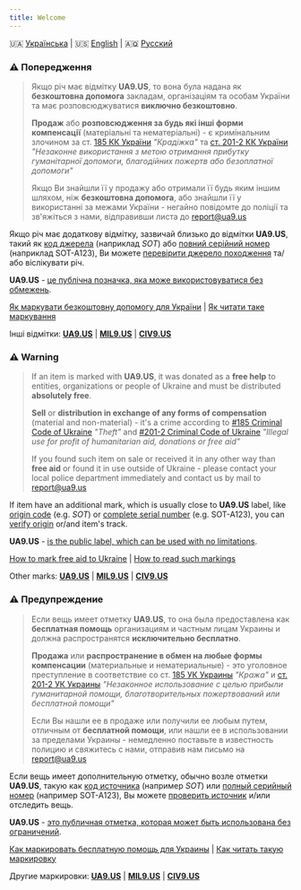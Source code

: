 ```yaml
---
title: Welcome
---
```


🇺🇦 [Українська](#UA) \| 🇺🇸 [English](#EN) \| 🇦🇶 [Русский](#RU)

<a name="UA"></a>
### ⚠️ **Попередження**
> Якщо річ має відмітку **UA9.US**, то вона була надана як **безкоштовна допомога** закладам, організаціям та особам України та має розповсюджуватися **виключно безкоштовно**.
>
> **Продаж** або **розповсюдження за будь які інші форми компенсації** (матеріальні та нематеріальні) - є кримінальним злочином за ст. [185 КК України](https://protocol.ua/ua/kriminalniy_kodeks_ukraini_stattya_185/) _"Крадіжка"_ та [ст. 201-2 КК України](https://protocol.ua/ua/kriminalniy_kodeks_ukraini_stattya_201_2/) _"Незаконне використання з метою отримання прибутку гуманітарної допомоги, благодійних пожертв або безоплатної допомоги"_
> 
> Якщо Ви знайшли її у продажу або отримали її будь яким іншим шляхом, ніж **безкоштовна допомога**, або знайшли її у використанні за межами України - негайно повідомте до поліції та зв'яжіться з нами, відправивши листа до [report@ua9.us](mailto:report@ua9.us)

Якщо річ має додаткову відмітку, зазвичай близько до відмітки **UA9.US**, такий як [код джерела](/mark/sources/) (наприклад _SOT_) або [повний серійний номер](/mark/serials) (наприклад SOT-A123), Ви можете [перевірити джерело походження]((/mark/sources/)) та/або віслікувати річ.

**UA9.US** - [це публічна позначка, яка може використовуватися без обмежень](/info/about).

[Як маркувати безкоштовну допомогу для України](/mark/mark) \| [Як читати таке маркування](/mark/read)

Інші відмітки: **[UA9.US](/alert/generic)** \| **[MIL9.US](/alert/military)** \| **[CIV9.US](/alert/civil)**

<a name="EN"></a>
### ⚠️ **Warning**
> If an item is marked with **UA9.US**, it was donated as a **free help** to entities, organizations or people of Ukraine and must be distributed **absolutely free**.
>
> **Sell** or **distribution in exchange of any forms of compensation** (material and non-material) - it's a crime according to [#185 Criminal Code of Ukraine](https://protocol.ua/ua/kriminalniy_kodeks_ukraini_stattya_185/) _"Theft"_ and [#201-2 Criminal Code of Ukraine](https://protocol.ua/ua/kriminalniy_kodeks_ukraini_stattya_201_2/) _"Illegal use for profit of humanitarian aid, donations or free aid"_
> 
> If you found such item on sale or received it in any other way than **free aid** or found it in use outside of Ukraine - please contact your local police department immediately and contact us by mail to [report@ua9.us](mailto:report@ua9.us)

If item have an additional mark, which is usually close to **UA9.US** label, like [origin code](/mark/sources/) (e.g. _SOT_) or [complete serial number](/mark/serials) (e.g. SOT-A123), you can [verify origin]((/mark/sources/)) or/and item's track.

**UA9.US** - [is the public label, which can be used with no limitations](/info/about).

[How to mark free aid to Ukraine](/mark/mark_en) \| [How to read such markings](/mark/read_en)

Other marks: **[UA9.US](/alert/generic)** \| **[MIL9.US](/alert/military)** \| **[CIV9.US](/alert/civil)**

<a name="RU"></a>
### ⚠️ **Предупреждение**
> Если вещь имеет отметку **UA9.US**, то она была предоставлена как **бесплатная помощь** организациям и частным лицам Украины и должна распространятся **исключительно бесплатно**.
>
> **Продажа** или **распространение в обмен на любые формы компенсации** (материальные и нематериальные) - это уголовное преступление в соответствие со ст. [185 УК Украины](https://protocol.ua/ua/kriminalniy_kodeks_ukraini_stattya_185/) _"Кража"_ и [ст. 201-2 УК Украины](https://protocol.ua/ua/kriminalniy_kodeks_ukraini_stattya_201_2/) _"Незаконное использование с целью прибыли гуманитарной помощи, благотворительных пожертвований или бесплатной помощи"_
> 
> Если Вы нашли ее в продаже или получили ее любым путем, отличным от **бесплатной помощи**, или нашли ее в использовании за пределами Украины - немедленно поставьте в известность полицию и свяжитесь с нами, отправив нам письмо на [report@ua9.us](mailto:report@ua9.us)

Если вещь имеет дополнительную отметку, обычно возле отметки **UA9.US**, такую как [код источника](/mark/sources/) (например _SOT_) или [полный серийный номер](/mark/serials) (например SOT-A123), Вы можете [проверить источник]((/mark/sources/)) и/или отследить вещь.

**UA9.US** - [это публичная отметка, которая может быть использована без ограничений](/info/about).

[Как маркировать бесплатную помощь для Украины](/mark/mark_ru) \| [Как читать такую маркировку](/mark/read_ru)

Другие маркировки: **[UA9.US](/alert/generic)** \| **[MIL9.US](/alert/military)** \| **[CIV9.US](/alert/civil)**
